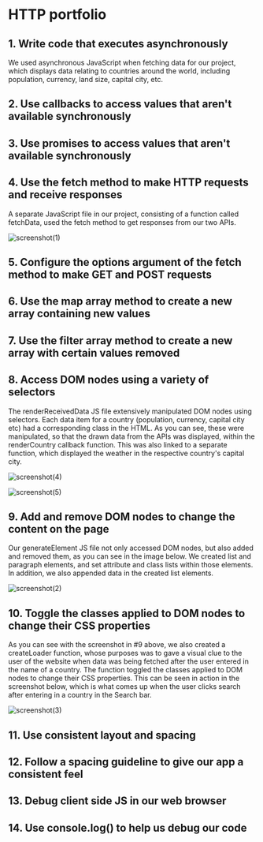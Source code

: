 # HTTP portfolio

## 1. Write code that executes asynchronously

We used asynchronous JavaScript when fetching data for our project, which displays data relating to countries around the world, including population, currency, land size, capital city, etc. 


## 2. Use callbacks to access values that aren't available synchronously



## 3. Use promises to access values that aren't available synchronously



## 4. Use the fetch method to make HTTP requests and receive responses

A separate JavaScript file in our project, consisting of a function called fetchData, used the fetch method to get responses from our two APIs.

![screenshot(1)](https://user-images.githubusercontent.com/52511353/205120422-a4dd07c9-1a5e-4813-8197-a1cb2f6695c0.png)


## 5. Configure the options argument of the fetch method to make GET and POST requests



## 6. Use the map array method to create a new array containing new values


## 7. Use the filter array method to create a new array with certain values removed


 
## 8. Access DOM nodes using a variety of selectors

The renderReceivedData JS file extensively manipulated DOM nodes using selectors. Each data item for a country (population, currency, capital city etc) had a corresponding class in the HTML. As you can see, these were manipulated, so that the drawn data from the APIs was displayed, within the renderCountry callback function. This was also linked to a separate function, which displayed the weather in the respective country's capital city.   

![screenshot(4)](https://user-images.githubusercontent.com/52511353/205125299-ca3ac2d2-62c2-419b-8922-95cc6debe498.png)

![screenshot(5)](https://user-images.githubusercontent.com/52511353/205125679-9f5945e2-32d1-4b49-86bb-c77210fa9e41.png)


## 9. Add and remove DOM nodes to change the content on the page

Our generateElement JS file not only accessed DOM nodes, but also added and removed them, as you can see in the image below. We created list and paragraph elements, and set attribute and class lists within those elements. In addition, we also appended data in the created list elements.   

![screenshot(2)](https://user-images.githubusercontent.com/52511353/205121567-c727a6f3-ee54-472c-9722-bbc22d64165f.png)

## 10. Toggle the classes applied to DOM nodes to change their CSS properties

As you can see with the screenshot in #9 above, we also created a createLoader function, whose purposes was to gave a visual clue to the user of the website when data was being fetched after the user entered in the name of a country. The function toggled the classes applied to DOM nodes to change their CSS properties. This can be seen in action in the screenshot below, which is what comes up when the user clicks search after entering in a country in the Search bar.

![screenshot(3)](https://user-images.githubusercontent.com/52511353/205122899-ab6879e0-bece-4736-a2ce-7e5a588f293c.png)


## 11. Use consistent layout and spacing



## 12. Follow a spacing guideline to give our app a consistent feel



## 13. Debug client side JS in our web browser



## 14. Use console.log() to help us debug our code






